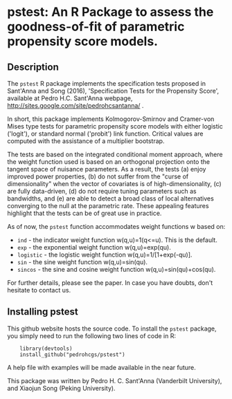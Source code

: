 # pstest: An R Package to assess the goodness-of-fit of parametric propensity score models.

## Description 
The `pstest` R package implements the specification tests proposed in Sant'Anna and Song (2016), 'Specification Tests for the Propensity Score', available at Pedro H.C. Sant'Anna webpage, http://sites.google.com/site/pedrohcsantanna/ .

In short, this package implements Kolmogorov-Smirnov and Cramer-von Mises type tests for parametric propensity score models with either logistic ('logit'), or standard normal ('probit') link function. Critical values are computed with the assistance of a multiplier bootstrap.

The tests are based on the integrated conditional moment approach, where the weight function used is based on an orthogonal projection onto the tangent space of nuisance parameters. As a result, the tests (a) enjoy improved power properties, (b) do not suffer from the "curse of dimensionality" when the vector of covariates is of high-dimensionality, (c) are fully data-driven, (d) do not require tuning parameters such as bandwidths, and (e) are able to detect a broad class of local alternatives converging to the null at the parametric rate. These appealing features highlight that the tests can be of great use in practice.

As of now, the `pstest` function accommodates weight functions w based on:
* `ind` - the indicator weight function w(q,u)=1(q<=u). This is the default.
* `exp` - the exponential weight function w(q,u)=exp(qu).
* `logistic` - the logistic weight function w(q,u)=1/[1+exp(-qu)].
* `sin` - the sine weight function w(q,u)=sin(qu).
* `sincos` - the sine and cosine weight function w(q,u)=sin(qu)+cos(qu).

For further details, please see the paper. In case you have doubts, don't hesitate to contact us.

## Installing pstest
This github website hosts the source code. To install the `pstest` package, you simply need to run the following two lines of code in R:

        library(devtools)
        install_github("pedrohcgs/pstest")

A help file with examples will be made available in the near future. 

This package was written by Pedro H. C. Sant'Anna (Vanderbilt University), and Xiaojun Song (Peking University).
